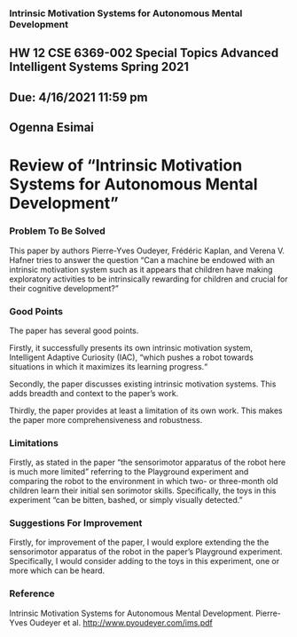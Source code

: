 ### Intrinsic Motivation Systems for Autonomous Mental Development


## HW 12	CSE 6369-002 Special Topics Advanced Intelligent Systems Spring 2021  
## Due: 4/16/2021 11:59 pm
## Ogenna Esimai 

# Review of “Intrinsic Motivation Systems for Autonomous Mental Development”
### Problem To Be Solved
This paper by authors Pierre-Yves Oudeyer, Frédéric Kaplan, and Verena V. Hafner tries to answer the question “Can a machine be endowed with an intrinsic motivation system such as it appears that children have making exploratory activities to be intrinsically rewarding for children and crucial for their cognitive development?”

### Good Points
The paper has several good points. 

Firstly, it successfully presents its own intrinsic motivation system, Intelligent Adaptive Curiosity (IAC), 
“which pushes a robot towards situations in which it maximizes its learning progress.“

Secondly, the paper discusses existing intrinsic motivation systems. This adds breadth and context to the paper’s work.

Thirdly, the paper provides at least a limitation of its own work. This makes the paper more comprehensiveness and robustness.

 
### Limitations
Firstly, as stated in the paper “the sensorimotor apparatus of the robot here is much more limited” referring to the Playground experiment and comparing the robot to the environment in which two- or three-month old children learn their initial sen sorimotor skills. Specifically, the toys in this experiment “can be bitten, bashed, or simply visually detected.” 


### Suggestions For Improvement
Firstly, for improvement of the paper, I would explore extending the the sensorimotor apparatus of the robot in the paper’s Playground experiment. Specifically, I would consider adding to the toys in this experiment, one or more which can be heard. 


### Reference
Intrinsic Motivation Systems for Autonomous Mental Development. Pierre-Yves Oudeyer et al. http://www.pyoudeyer.com/ims.pdf

